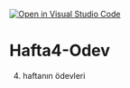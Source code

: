 [![Open in Visual Studio Code](https://classroom.github.com/assets/open-in-vscode-c66648af7eb3fe8bc4f294546bfd86ef473780cde1dea487d3c4ff354943c9ae.svg)](https://classroom.github.com/online_ide?assignment_repo_id=8366463&assignment_repo_type=AssignmentRepo)
# Hafta4-Odev
4. haftanın ödevleri
